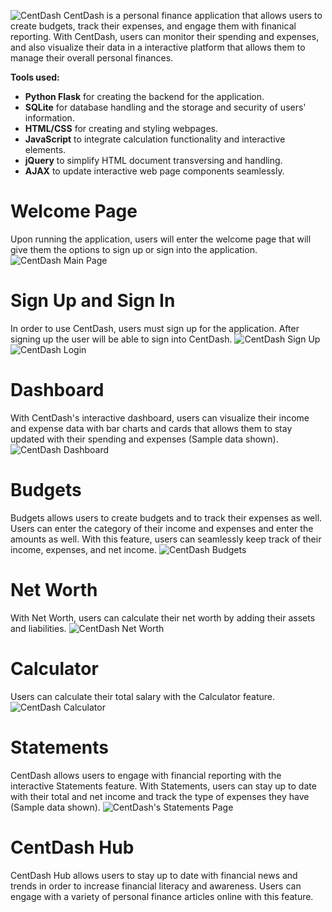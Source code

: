 ![CentDash](https://github.com/Warrenn205/CentDash/assets/122620756/305d649d-3f4f-4c37-a987-9a01fe57a312)
CentDash is a personal finance application that allows users to create budgets, track their expenses, and engage them with finanical reporting. With CentDash, users can monitor their spending and expenses, and also visualize their data in a interactive platform that allows them to manage their overall personal finances.

**Tools used:**
- **Python Flask** for creating the backend for the application.
- **SQLite** for database handling and the storage and security of users' information.
- **HTML/CSS** for creating and styling webpages.
- **JavaScript** to integrate calculation functionality and interactive elements.
- **jQuery** to simplify HTML document transversing and handling.
- **AJAX** to update interactive web page components seamlessly.

# Welcome Page
Upon running the application, users will enter the welcome page that will give them the options to sign up or sign into the application.
![CentDash Main Page](https://github.com/Warrenn205/CentDash/assets/122620756/33182873-be88-419b-ba42-7740e6832fd3)

# Sign Up and Sign In
In order to use CentDash, users must sign up for the application. After signing up the user will be able to sign into CentDash.
![CentDash Sign Up](https://github.com/Warrenn205/CentDash/assets/122620756/c6c422a1-fedb-4010-bb02-299e5da399a5)
![CentDash Login](https://github.com/Warrenn205/CentDash/assets/122620756/b4ffe8af-e969-4f81-9112-6d60fbca7e3c)

# Dashboard
With CentDash's interactive dashboard, users can visualize their income and expense data with bar charts and cards that allows them to stay updated with their spending and expenses (Sample data shown). 
![CentDash Dashboard](https://github.com/Warrenn205/CentDash/assets/122620756/dd79a9f7-fc68-41b6-afda-02951e25faeb)

# Budgets
Budgets allows users to create budgets and to track their expenses as well. Users can enter the category of their income and expenses and enter the amounts as well. With this feature, users can seamlessly keep track of their income, expenses, and net income.
![CentDash Budgets](https://github.com/Warrenn205/CentDash/assets/122620756/01c9e537-008d-49d6-8f56-11ef60b11431)

# Net Worth
With Net Worth, users can calculate their net worth by adding their assets and liabilities.
![CentDash Net Worth](https://github.com/Warrenn205/CentDash/assets/122620756/7fbc7771-3513-4907-a17f-3cde8b761bb0)

# Calculator
Users can calculate their total salary with the Calculator feature.
![CentDash Calculator](https://github.com/Warrenn205/CentDash/assets/122620756/5977c4a2-e528-4408-b722-070c80854870)

# Statements
CentDash allows users to engage with financial reporting with the interactive Statements feature. With Statements, users can stay up to date with their total and net income and track the type of expenses they have (Sample data shown).
![CentDash's Statements Page](https://github.com/Warrenn205/CentDash/assets/122620756/08071893-b0dc-4df2-a774-53f8a9066ea5)

# CentDash Hub
CentDash Hub allows users to stay up to date with financial news and trends in order to increase financial literacy and awareness. Users can engage with a variety of personal finance articles online with this feature.
